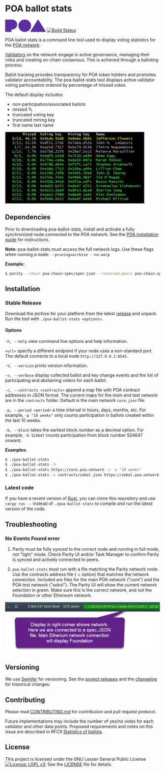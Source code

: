 # POA ballot stats

![logo](poa-logo.png)  [![Build Status](https://travis-ci.org/poanetwork/poa-ballot-stats.svg?branch=master)](https://travis-ci.org/poanetwork/poa-ballot-stats) 

POA ballot stats is a command line tool used to display voting statistics for the [POA network](https://poa.network/). 

[Validators](https://github.com/poanetwork/wiki/wiki/Role-of-Validator) on the network engage in active governance, managing their roles and creating on-chain consensus. This is achieved through a balloting process. 

Ballot tracking provides transparency for POA token holders and promotes validator accountability. The poa-ballot-stats tool displays active validator voting participation ordered by percentage of missed votes. 

The default display includes:
* non-participation/associated ballots
* missed %
* truncated voting key
* truncated mining key
* first name last name

![Screenshot](screenshot.png)


## Dependencies
Prior to downloading poa-ballot-stats, install and activate a fully synchronized node connected to the POA network. See the [POA installation guide](https://github.com/poanetwork/wiki/wiki/POA-Installation) for instructions.

**Note:** poa-ballot-stats must access the full network logs. Use these flags when running a node: `--pruning=archive --no-warp`

**Example:**
```bash
$ parity --chain poa-chain-spec/spec.json --reserved-peers poa-chain-spec/bootnodes.txt --pruning=archive --no-warp
```

## Installation

### Stable Release

Download the archive for your platform from the latest [release](https://github.com/poanetwork/poa-ballot-stats/releases) and unpack. Run the tool with `./poa-ballot-stats <options>`.

#### Options

`-h, --help` view command line options and help information. 

`<url>` specify a different endpoint if your node uses a non-standard port. The default connects to a local node `http://127.0.0.1:8545`.

`-V, --version` prints version information.

`-v, --verbose` display collected ballot and key change events and the list of participating and abstaining voters for each ballot.

`-c, --contracts <contracts>`  append a map file with POA contract addresses in JSON format. The current maps for the main and test network are in the `contracts` folder. Default is the main network `core.json` file.

`-p, --period <period>`  a time interval in hours, days, months, etc. For example, `-p "10 weeks"` only counts participation in ballots created within the last 10 weeks. 

`-b, --block` takes the earliest block _number_ as a decimal option. For example, `-b 524647` counts participation from block number 524647 onward.


**Examples:**

```bash
$ ./poa-ballot-stats
$ ./poa-ballot-stats -h
$ ./poa-ballot-stats https://core.poa.network -v -p "10 weeks"
$ ./poa-ballot-stats -c contracts/sokol.json https://sokol.poa.network -v
```

### Latest code

If you have a recent version of [Rust](https://www.rust-lang.org/), you can clone this repository and use `cargo run --` instead of `./poa-ballot-stats` to compile and run the latest version of the code.

## Troubleshooting

### No Events Found error

1.	Parity must be fully synced to the correct node and running in full mode, not "light" mode. Check Parity UI and/or Task Manager to confirm Parity is synced and actively connected to peers.

2.	`poa-ballot-stats` must run with a file matching the Parity network node. Use the contracts address file (`-c` option) that matches the network connection. Included are files for the main POA network ("core") and the POA test network ("sokol"). The Parity UI will show the current network selection in green. Make sure this is the correct network, and not the Foundation or other Ethereum network. 

![Screenshot](screenshot2.png)

## Versioning

We use [SemVer](http://semver.org/) for versioning. See the [project releases](https://github.com/poanetwork/poa-ballot-stats/releases/) and the [changelog](CHANGELOG.md) for historical changes.

## Contributing

Please read [CONTRIBUTING.md](CONTRIBUTING.md) for contribution and pull request protocol.

Future implementations may include the number of yes/no votes for each validator and other data points. Proposed requirements and notes on this issue are described in RFC9 [Statistics of ballots](https://github.com/poanetwork/RFC/issues/9).

## License

This project is licensed under the GNU Lesser General Public License [![License: LGPL v3](https://img.shields.io/badge/License-LGPL%20v3-blue.svg)](https://www.gnu.org/licenses/lgpl-3.0). See the [LICENSE](LICENSE) file for details.